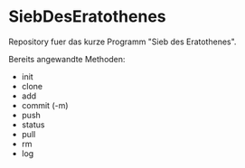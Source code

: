 # SiebDesEratothenes
Repository fuer das kurze Programm "Sieb des Eratothenes". 

Bereits angewandte Methoden:
* init
* clone
* add
* commit (-m)
* push
* status
* pull
* rm
* log 
